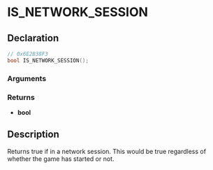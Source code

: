 # IS_NETWORK_SESSION

## Declaration
```cpp
// 0x6E2B38F3
bool IS_NETWORK_SESSION();
```

### Arguments

### Returns
- **bool**

## Description
Returns true if in a network session. This would be true regardless of whether the game has started or not.